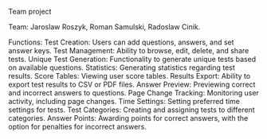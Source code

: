 Team project

Team: Jaroslaw Roszyk, 
      Roman Samulski, 
      Radoslaw Cinik.

Functions:
Test Creation: Users can add questions, answers, and set answer keys.
Test Management: Ability to browse, edit, delete, and share tests.
Unique Test Generation: Functionality to generate unique tests based on available questions.
Statistics: Generating statistics regarding test results.
Score Tables: Viewing user score tables.
Results Export: Ability to export test results to CSV or PDF files.
Answer Preview: Previewing correct and incorrect answers to questions.
Page Change Tracking: Monitoring user activity, including page changes.
Time Settings: Setting preferred time settings for tests.
Test Categories: Creating and assigning tests to different categories.
Answer Points: Awarding points for correct answers, with the option for penalties for incorrect answers.


